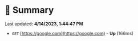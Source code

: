 # 📖 Summary
Last updated: **4/14/2023, 1:44:47 PM**

- `GET` [https://google.com](https://google.com) - **Up** (166ms)
